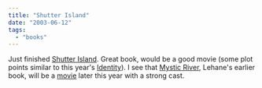 ```yaml
---
title: "Shutter Island"
date: "2003-06-12"
tags: 
  - "books"
---
```


Just finished [Shutter Island](http://www.amazon.com/exec/obidos/tg/detail/-/0688163173/ref=pd_bxgy_img_2/002-5323723-7644812?v=glance&s=books). Great book, would be a good movie (some plot points similar to this year's [Identity](http://www.sonypictures.com/movies/identity/)). I see that [Mystic River](http://www.amazon.com/exec/obidos/tg/detail/-/0380731851/qid=1055461439/sr=8-1/ref=sr_8_1/002-5323723-7644812?v=glance&s=books&n=507846), Lehane's earlier book, will be a [movie](http://mysticrivermovie.warnerbros.com/) later this year with a strong cast.
